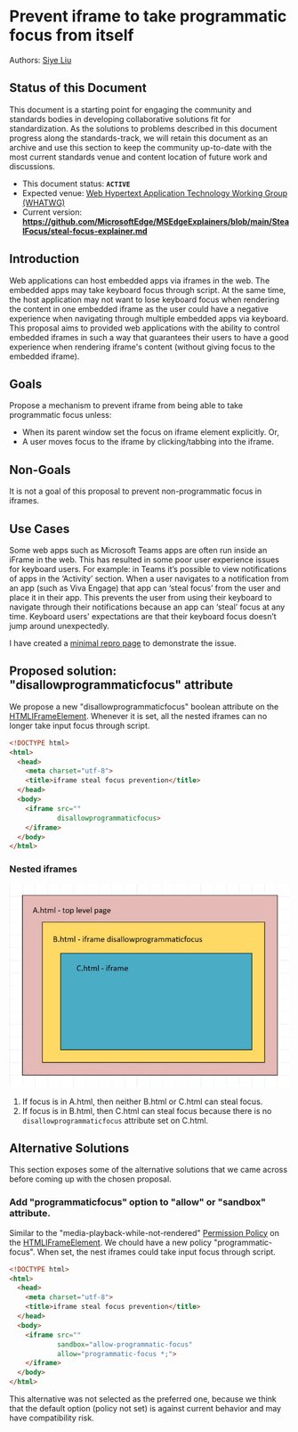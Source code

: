 # Prevent iframe to take programmatic focus from itself

Authors: [Siye Liu](https://github.com/siliu1)

## Status of this Document
This document is a starting point for engaging the community and standards bodies in developing collaborative solutions fit for standardization. As the solutions to problems described in this document progress along the standards-track, we will retain this document as an archive and use this section to keep the community up-to-date with the most current standards venue and content location of future work and discussions.
* This document status: **`ACTIVE`**
* Expected venue: [Web Hypertext Application Technology Working Group (WHATWG)](https://whatwg.org/)
* Current version: **https://github.com/MicrosoftEdge/MSEdgeExplainers/blob/main/StealFocus/steal-focus-explainer.md**

## Introduction
Web applications can host embedded apps via iframes in the web. The embedded apps may take keyboard focus through script. At the same time, the host application may not want to lose keyboard focus when rendering the content in one embedded iframe as the user could have a negative experience when navigating through multiple embedded apps via keyboard. This proposal aims to provided web applications with the ability to control embedded iframes in such a way that guarantees their users to have a good experience when rendering iframe's content (without giving focus to the embedded iframe).

## Goals
Propose a mechanism to prevent iframe from being able to take programmatic focus unless:
- When its parent window set the focus on iframe element explicitly. Or,
- A user moves focus to the iframe by clicking/tabbing into the iframe.

## Non-Goals
It is not a goal of this proposal to prevent non-programmatic focus in iframes.

## Use Cases
Some web apps such as Microsoft Teams apps are often run inside an iFrame in the web. This has resulted in some poor user experience issues for keyboard users. For example: in Teams it’s possible to view notifications of apps in the ‘Activity’ section. When a user navigates to a notification from an app (such as Viva Engage) that app can ‘steal focus’ from the user and place it in their app. This prevents the user from using their keyboard to navigate through their notifications because an app can ‘steal’ focus at any time. Keyboard users' expectations are that their keyboard focus doesn’t jump around unexpectedly.

I have created a [minimal repro page](./steal-focus-demo.html) to demonstrate the issue.

## Proposed solution: "disallowprogrammaticfocus" attribute
We propose a new "disallowprogrammaticfocus" boolean attribute on the [HTMLIFrameElement](https://html.spec.whatwg.org/multipage/iframe-embed-object.html#htmliframeelement). Whenever it is set, all the nested iframes can no longer take input focus through script.

```html
<!DOCTYPE html>
<html>
  <head>
    <meta charset="utf-8">
    <title>iframe steal focus prevention</title>
  </head>
  <body>
    <iframe src=""
            disallowprogrammaticfocus>
    </iframe>
  </body>
</html>
```

### Nested iframes
![nested iframes](./nested-iframe.jpg)
1. If focus is in A.html, then neither B.html or C.html can steal focus.
2. If focus is in B.html, then C.html can steal focus because there is no `disallowprogrammaticfocus` attribute set on C.html.

## Alternative Solutions
This section exposes some of the alternative solutions that we came across before coming up with the chosen proposal.

### Add "programmaticfocus" option to "allow" or "sandbox" attribute.
Similar to the "media-playback-while-not-rendered" [Permission Policy](https://www.w3.org/TR/permissions-policy/) on the [HTMLIFrameElement](https://html.spec.whatwg.org/multipage/iframe-embed-object.html#htmliframeelement). We chould have a new policy "programmatic-focus". When set, the nest iframes could take input focus through script.

```html
<!DOCTYPE html>
<html>
  <head>
    <meta charset="utf-8">
    <title>iframe steal focus prevention</title>
  </head>
  <body>
    <iframe src=""
            sandbox="allow-programmatic-focus"
            allow="programmatic-focus *;">
    </iframe>
  </body>
</html>
```

This alternative was not selected as the preferred one, because we think that the default option (policy not set) is against current behavior and may have compatibility risk.
